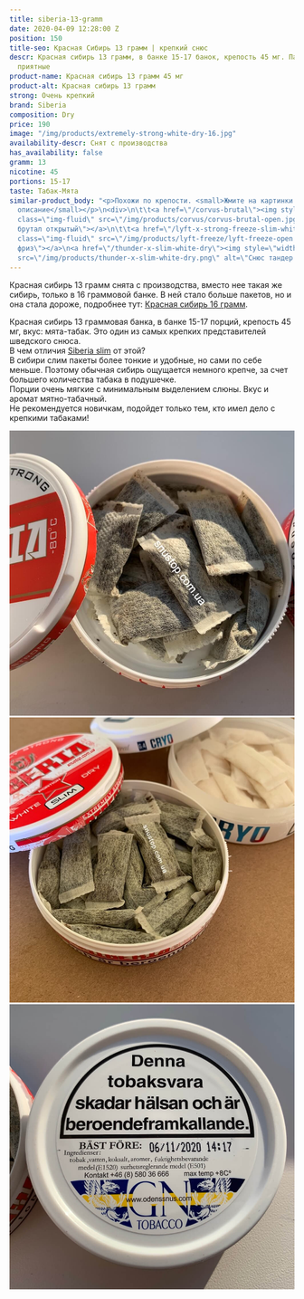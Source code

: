 ```yaml
---
title: siberia-13-gramm
date: 2020-04-09 12:28:00 Z
position: 150
title-seo: Красная Сибирь 13 грамм | крепкий снюс
descr: Красная сибирь 13 грамм, в банке 15-17 банок, крепость 45 мг. Пакеты очень
  приятные
product-name: Красная сибирь 13 грамм 45 мг
product-alt: Красная сибирь 13 грамм
strong: Очень крепкий
brand: Siberia
composition: Dry
price: 190
image: "/img/products/extremely-strong-white-dry-16.jpg"
availability-descr: Снят с производства
has_availability: false
gramm: 13
nicotine: 45
portions: 15-17
taste: Табак-Мята
similar-product_body: "<p>Похожи по крепости. <small>Жмите на картинки и читайте полное
  описание</small></p>\n<div>\n\t\t<a href=\"/corvus-brutal\"><img style=\"width:32%\"
  class=\"img-fluid\" src=\"/img/products/corvus/corvus-brutal-open.jpg\" alt=\"Корвус
  брутал открытый\"></a>\n\t\t<a href=\"/lyft-x-strong-freeze-slim-white\"><img style=\"width:32%\"
  class=\"img-fluid\" src=\"/img/products/lyft-freeze/lyft-freeze-open.jpg\" alt=\"Лифт
  фриз\"></a>\n<a href=\"/thunder-x-slim-white-dry\"><img style=\"width:32%\" class=\"img-fluid\"
  src=\"/img/products/thunder-x-slim-white-dry.png\" alt=\"Снюс тандер х слим\"></a>\n</div>"
---
```


Красная сибирь 13 грамм снята с производства, вместо нее такая же сибирь, только в 16 граммовой банке. В ней стало больше пакетов, но и она стала дороже, подробнее тут: [Красная сибирь 16 грамм](/siberia-white).

Красная сибирь 13 граммовая банка, в банке 15-17 порций, крепость 45 мг, вкус: мята-табак. Это один из самых крепких представителей шведского снюса.<br>
В чем отличия [Siberia slim](/siberia-white-dry-slim) от этой?<br>
В сибири слим пакеты более тонкие и удобные, но сами по себе меньше. Поэтому обычная сибирь ощущается немного крепче, за счет большего количества табака в подушечке.<br>
Порции очень мягкие с минимальным выделением слюны. Вкус и аромат мятно-табачный.<br>
Не рекомендуется новичкам, подойдет только тем, кто имел дело с крепкими табаками!
<div class="popup-gallery d-flex mb-2">
	<a class="mr-2" href="/img/products/siberia-white-dry/siberia-white-dry-open-large.jpg" title="Красная сибирь большие порции"><img class="img-fluid" src="/img/products/siberia-white-dry/siberia-white-dry-open-large.jpg" alt="Красная сибирь большие порции"></a>
	<a class="mr-2" href="/img/products/siberia-white-dry-slim/siberia-open-and-cryo.jpg" title="Красная сибирь слим, на заднем фоне <a href='/g4-cryo-slim-all-white-super-strong'>белый ванильный крио</a>"><img class="img-fluid" src="/img/products/siberia-white-dry-slim/siberia-open-and-cryo.jpg" alt="Красная сибирь слим white dry"></a>
	<a href="/img/products/siberia-white-dry/siberia-large-date.jpg" title="Годен до 6 ноября 2020 года"><img class="img-fluid" src="/img/products/siberia-white-dry/siberia-large-date.jpg" alt="Красная сибирь дата"></a>
</div>